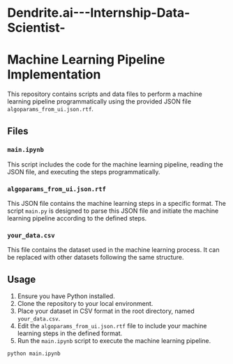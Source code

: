 # Dendrite.ai---Internship-Data-Scientist-


# Machine Learning Pipeline Implementation

This repository contains scripts and data files to perform a machine learning pipeline programmatically using the provided JSON file `algoparams_from_ui.json.rtf`.

## Files

### `main.ipynb`
This script includes the code for the machine learning pipeline, reading the JSON file, and executing the steps programmatically.

### `algoparams_from_ui.json.rtf`
This JSON file contains the machine learning steps in a specific format. The script `main.py` is designed to parse this JSON file and initiate the machine learning pipeline according to the defined steps.

### `your_data.csv`
This file contains the dataset used in the machine learning process. It can be replaced with other datasets following the same structure.

## Usage

1. Ensure you have Python installed.
2. Clone the repository to your local environment.
3. Place your dataset in CSV format in the root directory, named `your_data.csv`.
4. Edit the `algoparams_from_ui.json.rtf` file to include your machine learning steps in the defined format.
5. Run the `main.ipynb` script to execute the machine learning pipeline.

```python
python main.ipynb
